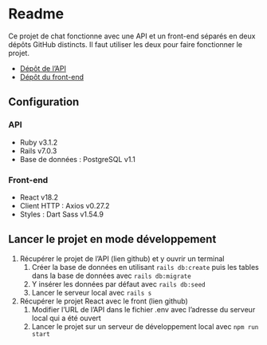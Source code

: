 # Readme

Ce projet de chat fonctionne avec une API et un front-end séparés en deux dépôts GitHub distincts. Il faut utiliser les deux pour faire fonctionner le projet. 

- [Dépôt de l’API](https://github.com/laura-munsch/chat-api)
- [Dépôt du front-end](https://github.com/laura-munsch/chat-front)

## Configuration

### API

- Ruby v3.1.2
- Rails v7.0.3
- Base de données : PostgreSQL v1.1

### Front-end

- React v18.2
- Client HTTP : Axios v0.27.2
- Styles : Dart Sass v1.54.9

## Lancer le projet en mode développement

1. Récupérer le projet de l’API (lien github) et y ouvrir un terminal
    1. Créer la base de données en utilisant `rails db:create` puis les tables dans la base de données avec `rails db:migrate`
    2. Y insérer les données par défaut avec `rails db:seed`
    3. Lancer le serveur local avec `rails s`
2. Récupérer le projet React avec le front (lien github) 
    1. Modifier l’URL de l’API dans le fichier .env avec l’adresse du serveur local qui a été ouvert
    2. Lancer le projet sur un serveur de développement local avec `npm run start`

